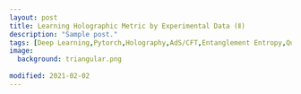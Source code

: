 ```yaml
---
layout: post
title: Learning Holographic Metric by Experimental Data (Ⅱ)
description: "Sample post."
tags: [Deep Learning,Pytorch,Holography,AdS/CFT,Entanglement Entropy,Quantum Information]
image:
  background: triangular.png
  
modified: 2021-02-02
---
```

